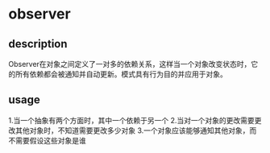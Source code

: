 # observer

## description

Observer在对象之间定义了一对多的依赖关系，这样当一个对象改变状态时，它的所有依赖都会被通知并自动更新。模式具有行为目的并应用于对象。

## usage

1.当一个抽象有两个方面时，其中一个依赖于另一个
2.当对一个对象的更改需要更改其他对象时，不知道需要更改多少对象
3.一个对象应该能够通知其他对象，而不需要假设这些对象是谁
